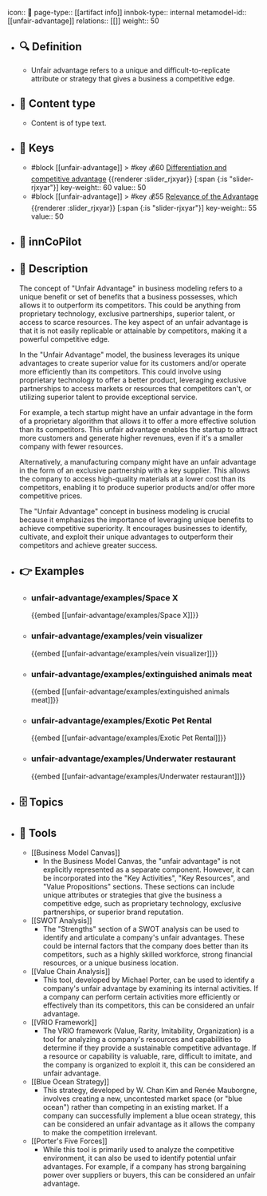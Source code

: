 icon:: 🧿
page-type:: [[artifact info]]
innbok-type:: internal
metamodel-id:: [[unfair-advantage]]
relations:: [[]]
weight:: 50

- ## 🔍 Definition
  - Unfair advantage refers to a unique and difficult-to-replicate attribute or strategy that gives a business a competitive edge.
- ## 📰 Content type 
  - Content is of type text.
  
- ## 🔑 Keys
  - #block [[unfair-advantage]] > #key 💰60 [Differentiation and competitive advantage](https://go.plastilinn.com/#/page/unfair-advantage%2FDifferentiation%20and%20competitive%20advantage) {{renderer :slider_rjxyar}} [:span {:is "slider-rjxyar"}] 
    key-weight:: 60
    value:: 50
  - #block [[unfair-advantage]] > #key 💰55 [Relevance of the Advantage](https://go.plastilinn.com/#/page/unfair-advantage%2FRelevance%20of%20the%20Advantage) {{renderer :slider_rjxyar}} [:span {:is "slider-rjxyar"}] 
    key-weight:: 55
    value:: 50
- ## 🤖 innCoPilot
  
- ## 📖 Description
  The concept of "Unfair Advantage" in business modeling refers to a unique benefit or set of benefits that a business possesses, which allows it to outperform its competitors. This could be anything from proprietary technology, exclusive partnerships, superior talent, or access to scarce resources. The key aspect of an unfair advantage is that it is not easily replicable or attainable by competitors, making it a powerful competitive edge.
  
  In the "Unfair Advantage" model, the business leverages its unique advantages to create superior value for its customers and/or operate more efficiently than its competitors. This could involve using proprietary technology to offer a better product, leveraging exclusive partnerships to access markets or resources that competitors can't, or utilizing superior talent to provide exceptional service.
  
  For example, a tech startup might have an unfair advantage in the form of a proprietary algorithm that allows it to offer a more effective solution than its competitors. This unfair advantage enables the startup to attract more customers and generate higher revenues, even if it's a smaller company with fewer resources.
  
  Alternatively, a manufacturing company might have an unfair advantage in the form of an exclusive partnership with a key supplier. This allows the company to access high-quality materials at a lower cost than its competitors, enabling it to produce superior products and/or offer more competitive prices.
  
  The "Unfair Advantage" concept in business modeling is crucial because it emphasizes the importance of leveraging unique benefits to achieve competitive superiority. It encourages businesses to identify, cultivate, and exploit their unique advantages to outperform their competitors and achieve greater success.
- ## 👉 Examples
  - ### unfair-advantage/examples/Space X
    {{embed [[unfair-advantage/examples/Space X]]}}
  - ### unfair-advantage/examples/vein visualizer
    {{embed [[unfair-advantage/examples/vein visualizer]]}}
  - ### unfair-advantage/examples/extinguished animals meat
    {{embed [[unfair-advantage/examples/extinguished animals meat]]}}
  - ### unfair-advantage/examples/Exotic Pet Rental
    {{embed [[unfair-advantage/examples/Exotic Pet Rental]]}}
  - ### unfair-advantage/examples/Underwater restaurant
    {{embed [[unfair-advantage/examples/Underwater restaurant]]}}
  
- ## 🗄️ Topics
  
- ## 🧰 Tools
  - [[Business Model Canvas]]
    - In the Business Model Canvas, the "unfair advantage" is not explicitly represented as a separate component. However, it can be incorporated into the "Key Activities", "Key Resources", and "Value Propositions" sections. These sections can include unique attributes or strategies that give the business a competitive edge, such as proprietary technology, exclusive partnerships, or superior brand reputation.
  - [[SWOT Analysis]]
    - The "Strengths" section of a SWOT analysis can be used to identify and articulate a company's unfair advantages. These could be internal factors that the company does better than its competitors, such as a highly skilled workforce, strong financial resources, or a unique business location.
  - [[Value Chain Analysis]]
    - This tool, developed by Michael Porter, can be used to identify a company's unfair advantage by examining its internal activities. If a company can perform certain activities more efficiently or effectively than its competitors, this can be considered an unfair advantage.
  - [[VRIO Framework]]
    - The VRIO framework (Value, Rarity, Imitability, Organization) is a tool for analyzing a company's resources and capabilities to determine if they provide a sustainable competitive advantage. If a resource or capability is valuable, rare, difficult to imitate, and the company is organized to exploit it, this can be considered an unfair advantage.
  - [[Blue Ocean Strategy]]
    - This strategy, developed by W. Chan Kim and Renée Mauborgne, involves creating a new, uncontested market space (or "blue ocean") rather than competing in an existing market. If a company can successfully implement a blue ocean strategy, this can be considered an unfair advantage as it allows the company to make the competition irrelevant.
  - [[Porter's Five Forces]]
    - While this tool is primarily used to analyze the competitive environment, it can also be used to identify potential unfair advantages. For example, if a company has strong bargaining power over suppliers or buyers, this can be considered an unfair advantage.

